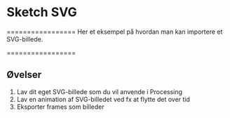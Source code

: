 # Sketch SVG
=================
Her et eksempel på hvordan man kan importere et SVG-billede.

=================
## Øvelser

1. Lav dit eget SVG-billede som du vil anvende i Processing
2. Lav en animation af SVG-billedet ved fx at flytte det over tid
3. Eksporter frames som billeder
